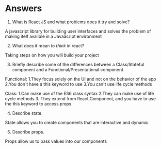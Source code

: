 # Answers

1.  What is React JS and what problems does it try and solve?

A javascript library for building user interfaces and solves
the problem of making itelf avalible in a JavaScript environment

2.  What does it mean to _think_ in react?

Taking steps on how you will build your project

3.  Briefly describe some of the differences between a Class/Stateful component and a Functional/Presentational component.

Functional: 
1.They focus solely on the UI and not on the behavior of the app
2.You don't have a this keyword to use
3.You can't use life cycle methods
			   
Class:
1.Can make use of the ES6 class syntax
2.They can make use of life cycle methods
3. They extend from React.Component, and you have to use the this keyword to access props 


4.  Describe state.

State allows you to create components that are interactive and dynamic

5.  Describe props.

Props allow us to pass values into our components
